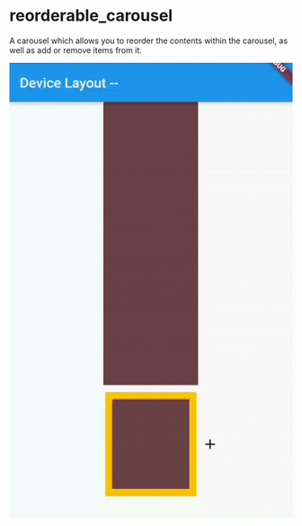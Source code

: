 # reorderable_carousel

A carousel which allows you to reorder the contents within the carousel, as well as add or remove items from it.

![](./readme_assets/reorderable_carousel.gif)
